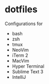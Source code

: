 # dotfiles

Configurations for 
- bash
- zsh
- tmux
- NeoVim
- iTerm 2
- MacVim 
- Hyper Terminal
- Sublime Text 3
- IntelliJ

